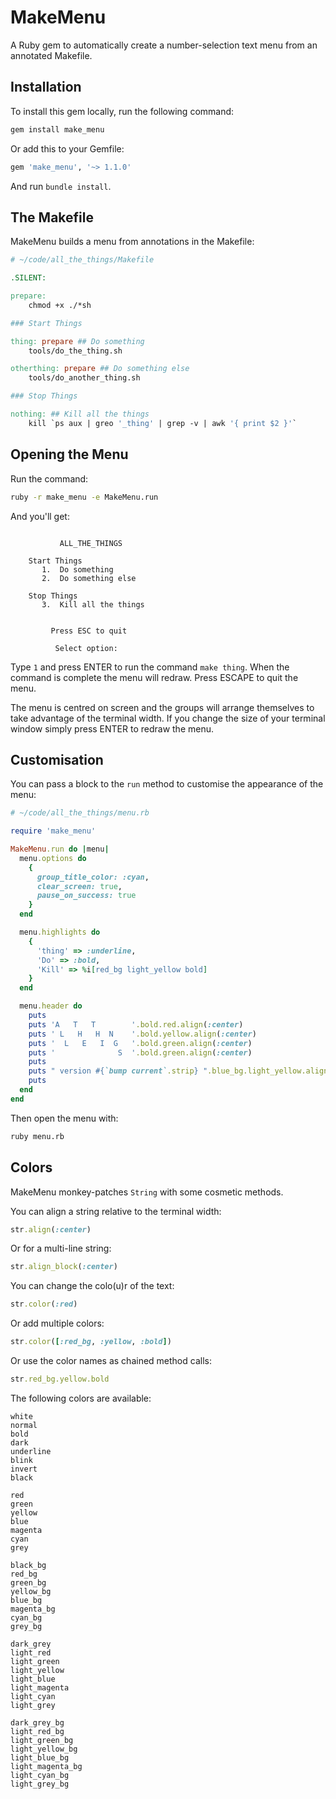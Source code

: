 # MakeMenu

A Ruby gem to automatically create a number-selection text menu from an annotated Makefile.

## Installation

To install this gem locally, run the following command:

```ruby
gem install make_menu
```

Or add this to your Gemfile:

```ruby
gem 'make_menu', '~> 1.1.0'
```

And run `bundle install`.

## The Makefile

MakeMenu builds a menu from annotations in the Makefile:

```makefile
# ~/code/all_the_things/Makefile

.SILENT:

prepare:
    chmod +x ./*sh

### Start Things

thing: prepare ## Do something
	tools/do_the_thing.sh

otherthing: prepare ## Do something else 
	tools/do_another_thing.sh

### Stop Things

nothing: ## Kill all the things
	kill `ps aux | greo '_thing' | grep -v | awk '{ print $2 }'`
```

## Opening the Menu

Run the command:

```bash
ruby -r make_menu -e MakeMenu.run
```

And you'll get:

```text

           ALL_THE_THINGS  

    Start Things                 
       1.  Do something          
       2.  Do something else     
                                 
    Stop Things                  
       3.  Kill all the things   
                                 

         Press ESC to quit

          Select option: 

```

Type `1` and press ENTER to run the command `make thing`. When the command is complete
the menu will redraw. Press ESCAPE to quit the menu.

The menu is centred on screen and the groups will arrange themselves to take advantage of the terminal width.
If you change the size of your terminal window simply press ENTER to redraw the menu.

## Customisation

You can pass a block to the `run` method to customise the appearance of the menu:

```ruby
# ~/code/all_the_things/menu.rb

require 'make_menu'

MakeMenu.run do |menu|
  menu.options do
    {
      group_title_color: :cyan,
      clear_screen: true,
      pause_on_success: true
    }
  end

  menu.highlights do
    {
      'thing' => :underline,
      'Do' => :bold,
      'Kill' => %i[red_bg light_yellow bold]
    }
  end

  menu.header do
    puts
    puts 'A   T   T        '.bold.red.align(:center)
    puts ' L   H   H  N    '.bold.yellow.align(:center)
    puts '  L   E   I  G   '.bold.green.align(:center)
    puts '              S  '.bold.green.align(:center)
    puts
    puts " version #{`bump current`.strip} ".blue_bg.light_yellow.align(:center)
    puts
  end
end
```

Then open the menu with:

```bash
ruby menu.rb
```

## Colors

MakeMenu monkey-patches `String` with some cosmetic methods.

You can align a string relative to the terminal width:

```ruby
str.align(:center)
```

Or for a multi-line string:

```ruby
str.align_block(:center)
```
You can change the colo(u)r of the text:

```ruby
str.color(:red)
```

Or add multiple colors:

```ruby
str.color([:red_bg, :yellow, :bold])
```

Or use the color names as chained method calls:

```ruby
str.red_bg.yellow.bold
```

The following colors are available:

```text
white
normal
bold
dark
underline
blink
invert
black

red
green
yellow
blue
magenta
cyan
grey

black_bg
red_bg
green_bg
yellow_bg
blue_bg
magenta_bg
cyan_bg
grey_bg

dark_grey
light_red
light_green
light_yellow
light_blue
light_magenta
light_cyan
light_grey

dark_grey_bg 
light_red_bg 
light_green_bg 
light_yellow_bg 
light_blue_bg 
light_magenta_bg 
light_cyan_bg 
light_grey_bg
```
